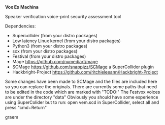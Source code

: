 <b>Vox Ex Machina</b>

Speaker verification voice-print security assessment tool

Dependencies:
- Supercollider (from your distro packages)
- Low latency Linux kernel (from your distro packages)
- Python3 (from your distro packages)
- sox (from your distro packages)
- Festival (from your distro packages)
- Mage https://github.com/numediart/mage
- SCMage https://github.com/snappizz/SCMage a SuperCollider plugin
- Hackbright-Project https://github.com/ritchieleeann/Hackbright-Project

Some changes have been made to SCMage and the files are included here so you can replace the originals.
There are currently some paths that need to be edited in the code which are marked with "TODO:"
The Festvox voices are under the directory "data"
Obviously you should have some experience using SuperColider but to run: 
open vem.scd in SuperCollider, select all and press "cmd+Return"


graem
